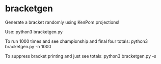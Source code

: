 # bracketgen
Generate a bracket randomly using KenPom projections!

Use:
python3 bracketgen.py

To run 1000 times and see championship and final four totals:
python3 bracketgen.py -n 1000

To suppress bracket printing and just see totals:
python3 bracketgen.py -s
